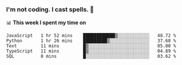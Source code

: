 ### I'm not coding. I cast spells. 🎩

📊 **This week I spent my time on**
<!--START_SECTION:waka-->
```text
JavaScript   1 hr 52 mins    ████████████▒░░░░░░░░░░░░   48.72 % 
Python       1 hr 26 mins    █████████▒░░░░░░░░░░░░░░░   37.68 % 
Text         11 mins         █▒░░░░░░░░░░░░░░░░░░░░░░░   05.00 % 
TypeScript   11 mins         █▒░░░░░░░░░░░░░░░░░░░░░░░   04.89 % 
SQL          8 mins          █░░░░░░░░░░░░░░░░░░░░░░░░   03.62 % 
```
<!--END_SECTION:waka-->
